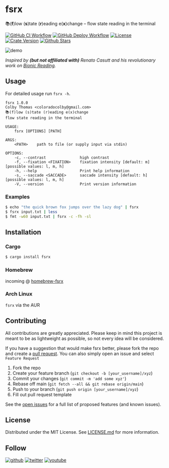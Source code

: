 # fsrx

📚(**f**)low (**s**)tate (**r**)eading e(**x**)change – flow state
reading in the terminal

[![GitHub CI
Workflow](https://github.com/coloradocolby/fsrx/actions/workflows/ci.yml/badge.svg)](https://github.com/coloradocolby/fsrx/actions/workflows/ci.yml)
[![GitHub Deploy
Workflow](https://github.com/coloradocolby/fsrx/actions/workflows/deploy.yml/badge.svg)](https://github.com/coloradocolby/fsrx/actions/workflows/deploy.yml)
[![License](https://img.shields.io/badge/License-MIT-default.svg)](./LICENSE.md)
[![Crate
Version](https://img.shields.io/crates/v/fsrx)](https://crates.io/crates/fsrx)
[![Github
Stars](https://img.shields.io/github/stars/coloradocolby/fsrx)](https://github.com/coloradocolby/fsrx/stargazers)

![demo](https://github.com/coloradocolby/assets/raw/main/fsrx/demo.gif)

_Inspired by **(but not affiliated with)** Renato Casutt and his
revolutionary work on [Bionic Reading](https://bionic-reading.com)._

## Usage

For detailed usage run `fsrx -h`.

```
fsrx 1.0.0
Colby Thomas <coloradocolby@gmail.com>
📚(f)low (s)tate (r)eading e(x)change
flow state reading in the terminal

USAGE:
    fsrx [OPTIONS] [PATH]

ARGS:
    <PATH>    path to file (or supply input via stdin)

OPTIONS:
    -c, --contrast               high contrast
    -f, --fixation <FIXATION>    fixation intensity [default: m] [possible values: l, m, h]
    -h, --help                   Print help information
    -s, --saccade <SACCADE>      saccade intensity [default: h] [possible values: l, m, h]
    -V, --version                Print version information
```

### Examples

```sh
$ echo "the quick brown fox jumps over the lazy dog" | fsrx
$ fsrx input.txt | less
$ fmt -w60 input.txt | fsrx -c -fh -sl
```

## Installation

### Cargo

```sh
$ cargo install fsrx
```

### Homebrew

incoming @
[homebrew-fsrx](https://github.com/coloradocolby/homebrew-fsrx)

### Arch Linux

`fsrx` via the AUR

## Contributing

All contributions are greatly appreciated. Please keep in mind this
project is meant to be as lightweight as possible, so not every idea
will be considered.

If you have a suggestion that would make fsrx better, please fork the
repo and create a [pull
request](https://github.com/coloradocolby/fsrx/pulls). You can also
simply open an issue and select `Feature Request`

1. Fork the repo
2. Create your feature branch (`git checkout -b [your_username]/xyz`)
3. Commit your changes (`git commit -m 'add some xyz'`)
4. Rebase off main (`git fetch --all && git rebase origin/main`)
5. Push to your branch (`git push origin [your_username]/xyz`)
6. Fill out pull request template

See the [open issues](https://github.com/coloradocolby/fsrx/issues) for
a full list of proposed features (and known issues).

## License

Distributed under the MIT License. See [LICENSE.md](./LICENSE.md) for
more information.

## Follow

[![github](https://img.shields.io/github/followers/coloradocolby?style=social)](https://github.com/coloradocolby)
[![twitter](https://img.shields.io/twitter/follow/coloradocolby?color=white&style=social)](https://twitter.com/coloradocolby)
[![youtube](https://img.shields.io/youtube/channel/subscribers/UCEDfokz6igeN4bX7Whq49-g?style=social)](https://youtube.com/user/coloradocolby)
